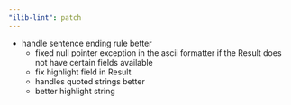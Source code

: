 ```yaml
---
"ilib-lint": patch
---
```


- handle sentence ending rule better
  - fixed null pointer exception in the ascii formatter if
    the Result does not have certain fields available
  - fix highlight field in Result
  - handles quoted strings better
  - better highlight string
